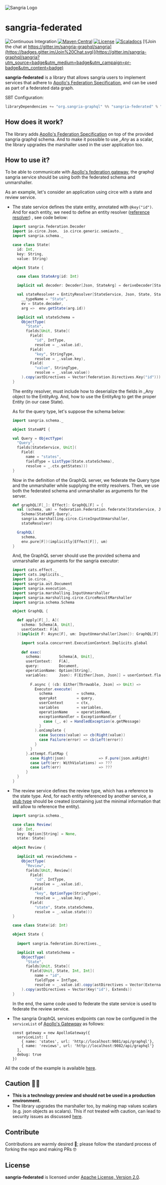 ![Sangria Logo](https://sangria-graphql.github.io/assets/img/sangria-logo.svg)

# sangria-federated

![Continuous Integration](https://github.com/sangria-graphql/sangria-federated/workflows/Continuous%20Integration/badge.svg)
[![Maven Central](https://maven-badges.herokuapp.com/maven-central/org.sangria-graphql/sangria-federated_2.13/badge.svg)](https://maven-badges.herokuapp.com/maven-central/org.sangria-graphql/sangria-federated_2.13)
[![License](http://img.shields.io/:license-Apache%202-brightgreen.svg)](http://www.apache.org/licenses/LICENSE-2.0.txt)
[![Scaladocs](https://www.javadoc.io/badge/org.sangria-graphql/sangria-federated_2.13.svg?label=docs)](https://www.javadoc.io/doc/org.sangria-graphql/sangria-federated_2.13)
[![Join the chat at https://gitter.im/sangria-graphql/sangria](https://badges.gitter.im/Join%20Chat.svg)](https://gitter.im/sangria-graphql/sangria?utm_source=badge&utm_medium=badge&utm_campaign=pr-badge&utm_content=badge)

**sangria-federated** is a library that allows sangria users to implement services that adhere to
[Apollo's Federation Specification](https://www.apollographql.com/docs/federation/federation-spec/),
and can be used as part of a federated data graph.

SBT Configuration:

```scala
libraryDependencies += "org.sangria-graphql" %% "sangria-federated" % "0.0.1"
```

## How does it work?

The library adds [Apollo's Federation Specification](https://www.apollographql.com/docs/federation/federation-spec/)
on top of the provided sangria graphql schema. And to make it possible to use *_Any* as a scalar,
the library upgrades the marshaller used in the user application too.

## How to use it?

To be able to communicate with [Apollo's federation gateway](https://www.apollographql.com/docs/federation/gateway/),
the graphql sangria service should be using both the federated schema and unmarshaller.

As an example, let's consider an application using circe with a state and review service. 
- The state service defines the state entity, annotated with ```@key("id")```. And for each entity, 
  we need to define an entity resolver ([reference resolver](https://www.apollographql.com/docs/federation/entities/#resolving))
  , see code below:
    ```scala
    import sangria.federation.Decoder
    import io.circe.Json,  io.circe.generic.semiauto._
    import sangria.schema._
    
    case class State(
      id: Int,
      key: String,
      value: String)
    
    object State {
    
      case class StateArg(id: Int)
    
      implicit val decoder: Decoder[Json, StateArg] = deriveDecoder[StateArg].decodeJson(_)
    
      val stateResolver = EntityResolver[StateService, Json, State, StateArg](
        __typeName = "State",
        ev = State.decoder,
        arg =>  env.getState(arg.id))
    
      implicit val stateSchema =
        ObjectType(
          "State",
          fields[Unit, State](
            Field(
              "id", IntType,
              resolve = _.value.id),
            Field(
              "key", StringType,
              resolve = _.value.key),
            Field(
              "value", StringType,
              resolve = _.value.value))
        ).copy(astDirectives = Vector(federation.Directives.Key("id")))
    }
    ```
    
    The entity resolver, must include how to deserialize the fields in _Any object to the EntityArg.
    And, how to use the EntityArg to get the proper Entity (in our case State).
  
    As for the query type, let's suppose the schema below:
    ```scala
    import sangria.schema._
    
    object StateAPI {
    
    val Query = ObjectType(
      "Query",
      fields[StateService, Unit](
        Field(
          name = "states", 
          fieldType = ListType(State.stateSchema), 
          resolve = _.ctx.getStates)))
    }
    ```
    
    Now in the definition of the GraphQL server, we federate the Query type and the unmarshaller 
    while supplying the entity resolvers. Then, we use both the federated schema and unmarshaller as
    arguments for the server.
    ```scala
    def graphQL[F[_]: Effect]: GraphQL[F] = {
      val (schema, um) = federation.Federation.federate[StateService, Json](
        Schema(StateAPI.Query),
        sangria.marshalling.circe.CirceInputUnmarshaller,
        stateResolver)
    
      GraphQL(
        schema,
        env.pure[F])(implicitly[Effect[F]], um)
    }
    ```
  
    And, the GraphQL server should use the provided schema and unmarshaller as arguments for the
    sangria executor:
    ```scala
    import cats.effect._
    import cats.implicits._
    import io.circe._
    import sangria.ast.Document
    import sangria.execution._
    import sangria.marshalling.InputUnmarshaller
    import sangria.marshalling.circe.CirceResultMarshaller
    import sangria.schema.Schema
  
    object GraphQL {

      def apply[F[_], A](
        schema: Schema[A, Unit],
        userContext: F[A]
      )(implicit F: Async[F], um: InputUnmarshaller[Json]): GraphQL[F] = new GraphQL[F] {

        import scala.concurrent.ExecutionContext.Implicits.global
        
        def exec(
          schema:        Schema[A, Unit],
          userContext:   F[A],
          query:         Document,
          operationName: Option[String],
          variables:     Json): F[Either[Json, Json]] = userContext.flatMap { ctx =>
          
            F.async { (cb: Either[Throwable, Json] => Unit) =>
              Executor.execute(
                schema           = schema,
                queryAst         = query,
                userContext      = ctx,
                variables        = variables,
                operationName    = operationName,
                exceptionHandler = ExceptionHandler {
                  case (_, e) ⇒ HandledException(e.getMessage)
                }
              ).onComplete {
                case Success(value) => cb(Right(value))
                case Failure(error) => cb(Left(error))
              }
            }
          }.attempt.flatMap {
            case Right(json)               => F.pure(json.asRight)
            case Left(err: WithViolations) => ???
            case Left(err)                 => ???
          }
      }
    }
    ```
  
- The review service defines the review type, which has a reference to the state type. And, for each
  entity referenced by another service, a [stub type](https://www.apollographql.com/docs/federation/entities/#referencing)
  should be created (containing just the minimal information that will allow to reference
  the entity).
  ```scala
  import sangria.schema._
  
  case class Review(
    id: Int,
    key: Option[String] = None,
    state: State)
    
  object Review {

    implicit val reviewSchema =
      ObjectType(
        "Review",
        fields[Unit, Review](
          Field(
            "id", IntType,
            resolve = _.value.id),
          Field(
            "key", OptionType(StringType),
            resolve = _.value.key),
          Field(
            "state", State.stateSchema,
            resolve = _.value.state)))
  }
  
  case class State(id: Int)

  object State {
    
    import sangria.federation.Directives._
  
    implicit val stateSchema =
      ObjectType(
        "State",
        fields[Unit, State](
          Field[Unit, State, Int, Int](
            name = "id",
            fieldType = IntType,
            resolve = _.value.id).copy(astDirectives = Vector(External)))
      ).copy(astDirectives = Vector(Key("id"), Extends))
  }
  ```
  
  In the end, the same code used to federate the state service is used to federate the review
  service.
  

- The sangria GraphQL services endpoints can now be configured in the ```serviceList``` of
  [Apollo's Gatewqay](https://www.apollographql.com/docs/federation/gateway/#setup) as follows:
    ```
    const gateway = new ApolloGateway({
      serviceList: [
        { name: 'states', url: 'http://localhost:9081/api/graphql'},
        { name: 'reviews', url: 'http://localhost:9082/api/graphql'}
      ],
      debug: true
    })
    ```

All the code of the example is available [here](./example).

## Caution 🚨🚨

- **This is a technology preview and should not be used in a production environment.**
- The library upgrades the marshaller too, by making map values scalars (e.g. json objects as 
scalars). This if not treated with caution, can lead to security issues as discussed [here](http://www.petecorey.com/blog/2017/06/12/graphql-nosql-injection-through-json-types/).

## Contribute

Contributions are warmly desired 🤗; please follow the standard process of forking the repo and making
PRs 🤓

## License

**sangria-federated** is licensed under [Apache License, Version 2.0](http://www.apache.org/licenses/LICENSE-2.0).

